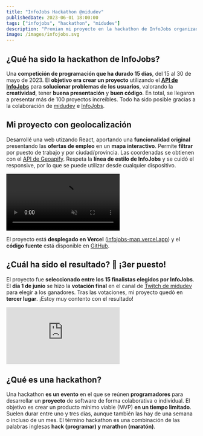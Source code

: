 ```yaml
---
title: "InfoJobs Hackathon @midudev"
publishedDate: 2023-06-01 18:00:00
tags: ["infojobs", "hackathon", "midudev"]
description: "Premian mi proyecto en la hackathon de InfoJobs organizada por midudev"
image: /images/infojobs.svg
---
```


## ¿Qué ha sido la hackathon de InfoJobs?

Una **competición de programación que ha durado 15 días**, del 15 al 30 de mayo de 2023. El **objetivo era crear un proyecto** utilizando el <a href="https://developer.infojobs.net/" target="_blank">**API de InfoJobs**</a> para **solucionar problemas de los usuarios**, valorando la **creatividad**, tener **buena presentación** y **buen código**. En total, se llegaron a presentar más de 100 proyectos increíbles. Todo ha sido posible gracias a la colaboración de <a href="https://midu.dev/" target="_blank">midudev</a> e <a href="https://www.infojobs.net/" target="_blank">InfoJobs</a>.

## Mi proyecto con geolocalización

Desarrollé una web utizando React, aportando una **funcionalidad original** presentando las **ofertas de empleo** en un **mapa interactivo**. Permite **filtrar** por puesto de trabajo y por ciudad/provincia. Las coordenadas se obtienen con el <a href="https://www.geoapify.com/" target="_blank">API de Geoapify</a>. Respeta la **línea de estilo de InfoJobs** y se cuidó el responsive, por lo que se puede utilizar desde cualquier dispositivo.

<video autoplay muted loop>
    <source src="/videos/infojobs-map.mp4" type="video/mp4">
</video>

El proyecto está **desplegado en Vercel** (<a href="http://infojobs-map.vercel.app/" target="_blank">infojobs-map.vercel.app</a>) y el **código fuente** está disponible en <a href="https://github.com/salteadorneo/infojobs-hackathon" target="_blank">GitHub</a>.

## ¿Cuál ha sido el resultado? 🥉 ¡3er puesto!

El proyecto fue **seleccionado entre los 15 finalistas elegidos por InfoJobs**. El **día 1 de junio** se hizo la **votación final** en el canal de <a href="https://www.twitch.tv/midudev" target="_blank">Twitch de midudev</a> para elegir a los ganadores. Tras las votaciones, mi proyecto quedó en **tercer lugar**. ¡Estoy muy contento con el resultado!

<iframe src="https://player.twitch.tv/?video=1834928421&time=1h46m29s&parent=salteadorneo.dev" frameborder="0" allowfullscreen="true" scrolling="no" class="aspect-video"></iframe>

## ¿Qué es una hackathon?

Una hackathon **es un evento** en el que se reúnen **programadores** para desarrollar un **proyecto** de software de forma colaborativa o individual. El objetivo es crear un producto mínimo viable (MVP) **en un tiempo limitado**. Suelen durar entre uno y tres días, aunque también las hay de una semana o incluso de un mes. El término hackathon es una combinación de las palabras inglesas **hack (programar) y marathon (maratón)**.